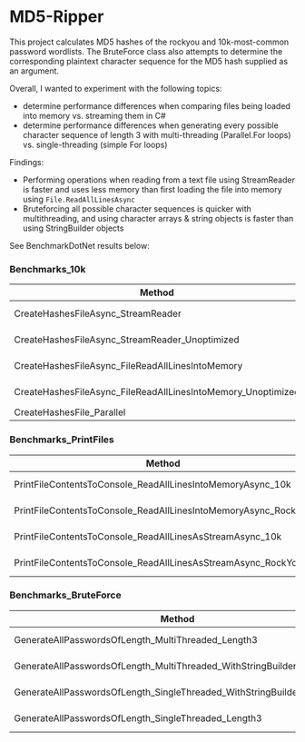 # MD5-Ripper

This project calculates MD5 hashes of the rockyou and 10k-most-common password wordlists. 
The BruteForce class also attempts to determine the corresponding plaintext character sequence for the MD5 hash supplied as an argument.

Overall, I wanted to experiment with the following topics:

- determine performance differences when comparing files being loaded into memory vs. streaming them in C#
- determine performance differences when generating every possible character sequence of length 3 with multi-threading (Parallel.For loops) vs. single-threading (simple For loops)

Findings:

- Performing operations when reading from a text file using StreamReader is faster and uses less memory than first loading the file into memory using `File.ReadAllLinesAsync`
- Bruteforcing all possible character sequences is quicker with multithreading, and using character arrays & string objects is faster than using StringBuilder objects

See BenchmarkDotNet results below:

### Benchmarks_10k ###

|                                                       Method |      Mean |     Error |    StdDev |      Gen0 |     Gen1 |    Gen2 | Allocated |
|------------------------------------------------------------- |----------:|----------:|----------:|----------:|---------:|--------:|----------:|
|                           CreateHashesFileAsync_StreamReader |  9.757 ms | 0.1950 ms | 0.4520 ms |  656.2500 |        - |       - |   2.64 MB |
|               CreateHashesFileAsync_StreamReader_Unoptimized | 13.605 ms | 0.1636 ms | 0.1450 ms | 1062.5000 |        - |       - |   4.24 MB |
|             CreateHashesFileAsync_FileReadAllLinesIntoMemory | 11.685 ms | 0.2014 ms | 0.1682 ms |  484.3750 | 125.0000 | 62.5000 |   2.97 MB |
| CreateHashesFileAsync_FileReadAllLinesIntoMemory_Unoptimized | 15.421 ms | 0.2161 ms | 0.1916 ms |  750.0000 | 203.1250 | 93.7500 |   4.57 MB |
|                                    CreateHashesFile_Parallel |        NA |        NA |        NA |        NA |       NA |      NA |        NA |



### Benchmarks_PrintFiles ###

|                                                         Method |         Mean |       Error |      StdDev |       Median |        Gen0 |       Gen1 |      Gen2 |  Allocated |
|--------------------------------------------------------------- |-------------:|------------:|------------:|-------------:|------------:|-----------:|----------:|-----------:|
|     PrintFileContentsToConsole_ReadAllLinesIntoMemoryAsync_10k |     2.824 ms |   0.0561 ms |   0.1573 ms |     2.869 ms |    218.7500 |   128.9063 |   62.5000 |     1.4 MB |
| PrintFileContentsToConsole_ReadAllLinesIntoMemoryAsync_RockYou | 5,075.651 ms | 160.3672 ms | 472.8463 ms | 4,894.969 ms | 275000.0000 | 96000.0000 | 7000.0000 | 1972.22 MB |
|       PrintFileContentsToConsole_ReadAllLinesAsStreamAsync_10k |     1.238 ms |   0.0602 ms |   0.1767 ms |     1.189 ms |    269.5313 |          - |         - |    1.08 MB |
|   PrintFileContentsToConsole_ReadAllLinesAsStreamAsync_RockYou | 1,562.837 ms |  15.3794 ms |  13.6334 ms | 1,561.141 ms | 403000.0000 |          - |         - | 1606.77 MB |



### Benchmarks_BruteForce ###


|                                                                Method |      Mean |     Error |    StdDev |    Median |      Gen0 | Allocated |
|---------------------------------------------------------------------- |----------:|----------:|----------:|----------:|----------:|----------:|
|                    GenerateAllPasswordsOfLength_MultiThreaded_Length3 |  5.513 ms | 0.1621 ms | 0.4678 ms |  5.724 ms | 6437.5000 |  25.64 MB |
|  GenerateAllPasswordsOfLength_MultiThreaded_WithStringBuilder_Length3 |  7.067 ms | 0.1398 ms | 0.1373 ms |  7.034 ms | 6445.3125 |  25.65 MB |
| GenerateAllPasswordsOfLength_SingleThreaded_WithStringBuilder_Length3 | 11.576 ms | 0.2272 ms | 0.4039 ms | 11.677 ms | 6421.8750 |  25.62 MB |
|                   GenerateAllPasswordsOfLength_SingleThreaded_Length3 |  8.343 ms | 0.1648 ms | 0.3136 ms |  8.284 ms | 6421.8750 |  25.62 MB |